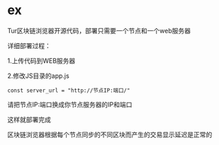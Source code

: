 # ex

Tur区块链浏览器开源代码，部署只需要一个节点和一个web服务器

详细部署过程：

1.上传代码到WEB服务器

2.修改JS目录的app.js

~~~
const server_url = "http://节点IP:端口/"
~~~

请把节点IP:端口换成你节点服务器的IP和端口

这样就部署完成

区块链浏览器根据每个节点同步的不同区块而产生的交易显示延迟是正常的
